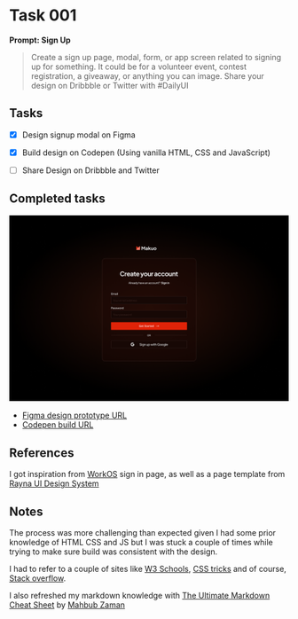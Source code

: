 # Task 001



**Prompt: Sign Up**

>Create a sign up page, modal, form, or app screen related to signing up for something. It could be for a volunteer event, contest registration, a giveaway, or anything you can image.
>Share your design on Dribbble or Twitter with #DailyUI


## Tasks
- [x]  Design signup modal on Figma
- [x]  Build design on Codepen (Using vanilla HTML, CSS and JavaScript)
- [ ]  Share Design on Dribbble and Twitter


## Completed tasks
![An image of a signup page designed as part of a UI design and code challenge](https://github.com/Dum3bi/100-day-UI-design-and-code-challenge/blob/main/images/001_Sign_up.png?raw=true)

- [Figma design prototype URL](https://www.figma.com/proto/7QRpWdER7fWJe4tI8eOejn/100-Days-UI-challenge?page-id=0%3A1&type=design&node-id=1-13&viewport=904%2C688%2C0.41&t=DSkR709YBUIM69s8-1&scaling=min-zoom&starting-point-node-id=1%3A13&mode=design)
- [Codepen build URL](https://codepen.io/dum3bi/full/abxQRKE)



## References

I got inspiration from [WorkOS](https://dashboard.workos.com/signin) sign in page, as well as a page template from [Rayna UI Design System](https://www.raynaui.com/)


## Notes

The process was more challenging than expected given I had some prior knowledge of HTML CSS and JS but I was stuck a couple of times while trying to make sure build was consistent with the design.

I had to refer to a couple of sites like [W3 Schools](https://www.w3schools.com/), [CSS tricks](https://css-tricks.com/) and of course, [Stack overflow](https://stackoverflow.com).

I also refreshed my markdown knowledge with [The Ultimate Markdown Cheat Sheet](https://github.com/lifeparticle/Markdown-Cheatsheet) by [Mahbub Zaman](https://github.com/lifeparticle)
